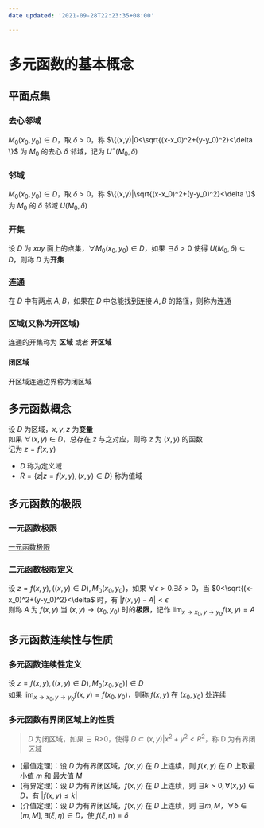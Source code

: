 ```yaml
---
date updated: '2021-09-28T22:23:35+08:00'

---
```


# 多元函数的基本概念

## 平面点集

### 去心邻域

$M_0(x_0,y_0)\in D$，取 $\delta>0$，称 $\{(x,y)|0<\sqrt{(x-x_0)^2+(y-y_0)^2}<\delta \}$ 为 $M_0$ 的去心 $\delta$ 邻域，记为 $U^{\circ}(M_0,\delta )$

### 邻域

$M_0(x_0,y_0)\in D$，取 $\delta>0$，称 $\{(x,y)|\sqrt{(x-x_0)^2+(y-y_0)^2}<\delta \}$ 为 $M_0$ 的 $\delta$ 邻域 $U(M_0,\delta )$

### 开集

设 $D$ 为 $xoy$ 面上的点集，$\forall M_0(x_0,y_0)\in D$，如果 $\exists \delta>0$ 使得 $U(M_0,\delta)\subset D$，则称 $D$ 为**开集**

### 连通

在 $D$ 中有两点 $A,B$，如果在 $D$ 中总能找到连接 $A,B$ 的路径，则称为连通

### 区域(又称为开区域)

连通的开集称为 **区域** 或者 **开区域**

#### 闭区域

开区域连通边界称为闭区域

## 多元函数概念

设 $D$ 为区域，$x,y,z$ 为**变量**\
如果 $\forall(x,y)\in D$，总存在 $z$ 与之对应，则称 $z$ 为 $(x,y)$ 的函数\
记为 $z=f(x,y)$

- $D$ 称为定义域
- $R=\{z|z=f(x,y),(x,y)\in D\}$ 称为值域

## 多元函数的极限

### 一元函数极限

[一元函数极限](../../高等数学一/函数和极限/函数与极限_函数极限.md)

### 二元函数极限定义

设 $z=f(x,y),((x,y)\in D),M_0(x_0,y_0)$，如果 $\forall \epsilon>0.\exists\delta>0$，当 $0<\sqrt{(x-x_0)^2+(y-y_0)^2}<\delta$ 时，有 $|f(x,y)-A|<\epsilon$\
则称 $A$ 为 $f(x,y)$ 当 $(x,y)\rightarrow(x_0,y_0)$ 时的**极限**，记作 $\lim_{x\rightarrow x_0, y\rightarrow y_0}f(x,y)=A$

## 多元函数连续性与性质

### 多元函数连续性定义

设 $z=f(x,y),((x,y)\in D),M_0(x_0,y_0)]\in D$\
如果 $\lim_{x\rightarrow x_0,y\rightarrow y_0}f(x,y)=f(x_0,y_0)$，则称 $f(x,y)$ 在 $(x_0,y_0)$ 处连续

### 多元函数有界闭区域上的性质

> $D$ 为闭区域，如果 $\exists$ R>0，使得 $D\subset{(x,y)|x^2+y^2<R^2}$，称 D 为有界闭区域

- (最值定理)：设 $D$ 为有界闭区域，$f(x,y)$ 在 $D$ 上连续，则 $f(x,y)$ 在 $D$ 上取最小值 $m$ 和 最大值 $M$
- (有界定理)：设 $D$ 为有界闭区域，$f(x,y)$ 在 $D$ 上连续，则 $\exists k>0,\forall(x,y)\in D$，有 $|f(x,y)\le k|$
- (介值定理)：设 $D$ 为有界闭区域，$f(x,y)$ 在 $D$ 上连续，则 $\exists m,M$，$\forall\delta\in[m,M],\exists(\xi,\eta)\in D$，使 $f(\xi,\eta)=\delta$



